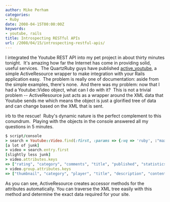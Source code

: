 ```yaml
---
author: Mike Perham
categories:
- Ruby
date: 2008-04-15T00:00:00Z
keywords:
- youtube, rails
title: Introspecting RESTful APIs
url: /2008/04/15/introspecting-restful-apis/
---
```


I integrated the Youtube REST API into my pet project in about thirty minutes tonight.  It's amazing how far the Internet has come in providing solid, useful services.  The QuartzRuby guys have published [active_youtube][1], a simple ActiveResource wrapper to make integration with your Rails application easy.  The problem is really one of documentation: aside from the simple examples, there's none.  And there was my problem: now that I had a Youtube::Video object, what can I do with it?  This is not a trivial problem -- ActiveResource just acts as a wrapper around the XML data that Youtube sends me which means the object is just a glorified tree of data and can change based on the XML that is sent.

irb to the rescue!  Ruby's dynamic nature is the perfect complement to this conundrum.  Playing with the objects in the console answered all my questions in 5 minutes.  

```ruby
$ script/console
> search = Youtube::Video.find(:first, :params => {:vq => 'ruby', :"max-results" => '5'})
[a lot of junk]
> video = search.entry.first
[slightly less junk]
> video.attributes.keys
=> ["rating", "category", "comments", "title", "published", "statistics", "author", "id", "content", "link", "group", "updated"]
> video.group.attributes.keys
=> ["thumbnail", "category", "player", "title", "description", "content", "duration", "keywords"]
```

As you can see, ActiveResource creates accessor methods for the attributes automatically. You can traverse the XML tree easily with this method and determine the exact data required for your site.

 [1]: http://www.quarkruby.com/2008/2/12/active-youtube
